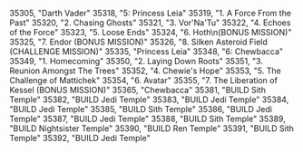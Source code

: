 ﻿35305, "Darth Vader"
35318, "5: Princess Leia"
35319, "1. A Force From the Past"
35320, "2. Chasing Ghosts"
35321, "3. Vor'Na'Tu"
35322, "4. Echoes of the Force"
35323, "5. Loose Ends"
35324, "6. Hoth\n(BONUS MISSION)"
35325, "7. Endor (BONUS MISSION)"
35326, "8. Silken Asteroid Field (CHALLENGE MISSION)"
35335, "Princess Leia"
35348, "6: Chewbacca"
35349, "1. Homecoming"
35350, "2. Laying Down Roots"
35351, "3. Reunion Amongst The Trees"
35352, "4. Chewie's Hope"
35353, "5. The Challenge of Mattichek"
35354, "6. Avatar"
35355, "7. The Liberation of Kessel (BONUS MISSION)"
35365, "Chewbacca"
35381, "BUILD Sith Temple"
35382, "BUILD Jedi Temple"
35383, "BUILD Jedi Temple"
35384, "BUILD Jedi Temple"
35385, "BUILD Sith Temple"
35386, "BUILD Jedi Temple"
35387, "BUILD Jedi Temple"
35388, "BUILD Sith Temple"
35389, "BUILD Nightsister Temple"
35390, "BUILD Ren Temple"
35391, "BUILD Sith Temple"
35392, "BUILD Jedi Temple"
